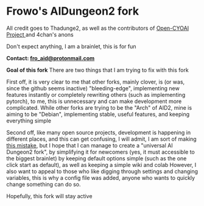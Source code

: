 # Frowo's AIDungeon2 fork

All credit goes to Thadunge2, as well as the contributors of <a href="https://www.github.com/VBPXKSMI/Open-CYOAI-Project">Open-CYOAI Project </a> and 4chan's anons

Don't expect anything, I am a brainlet, this is for fun

**Contact: fro_aid@protonmail.com**

**Goal of this fork**
There are two things that I am trying to fix with this fork

First off, it is very clear to me that other forks, mainly clover, is (or was, since the github seems inactive) "bleeding-edge", implementing new features instantly or completely rewriting others (such as implementing pytorch), to me, this is unnecessary and can make development more complicated.
While other forks are trying to be the "Arch" of AID2, mine is aiming to be "Debian", implementing stable, useful features, and keeping everything simple

Second off, like many open source projects, development is happening in different places, and this can get confusing, I will admit, I am sort of making <a href="https://imgs.xkcd.com/comics/standards.png">this mistake</a>, but I hope that I can manage to create a "universal AI Dungeon2 fork", by simplifying it for newcomers (yes, it must accessible to the biggest brainlet) by keeping default options simple (such as the one click start as default), as well as keeping a simple wiki and colab 
However, I also want to appeal to those who like digging through settings and changing variables, this is why a config file was added, anyone who wants to quickly change something can do so.

Hopefully, this fork will stay active
